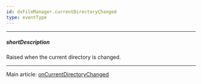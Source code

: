 ```yaml
---
id: dxFileManager.currentDirectoryChanged
type: eventType
---
```

---
##### shortDescription
Raised when the current directory is changed.

---
Main article: [onCurrentDirectoryChanged](/api-reference/10%20UI%20Widgets/dxFileManager/1%20Configuration/onCurrentDirectoryChanged.md '/Documentation/ApiReference/UI_Widgets/dxFileManager/Configuration/#onCurrentDirectoryChanged')